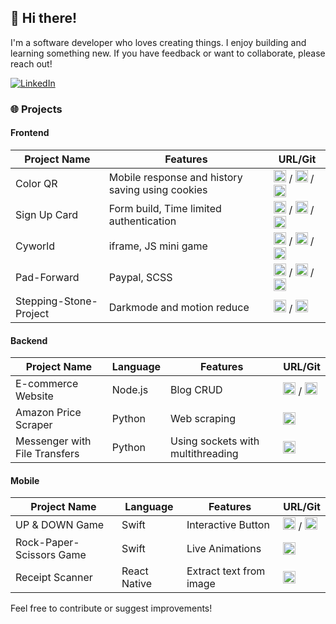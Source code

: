 ## 👋 Hi there!

I'm a software developer who loves creating things. I enjoy building and learning something new. If you have feedback or want to collaborate, please reach out!



[![LinkedIn](https://img.shields.io/badge/LinkedIn-Connect-blue)](https://www.linkedin.com/in/youngsong-us/)

### 🌐 Projects

#### Frontend

| Project Name          | Features                                         | URL/Git                                                                                                                                                                                                                                                                                                                                                                                                                                                                                                                                                                                                                  |
|-----------------------|--------------------------------------------------|--------------------------------------------------------------------------------------------------------------------------------------------------------------------------------------------------------------------------------------------------------------------------------------------------------------------------------------------------------------------------------------------------------------------------------------------------------------------------------------------------------------------------------------------------------------------------------------------------------------------------|
| Color QR              | Mobile response and history saving using cookies | <a href="https://www.figma.com/file/MFw3v4rhBt5kX93pMXWZYP/QR-Code-Generator-WireFrame?type=design&node-id=0%3A1&mode=design&t=YL12dBNLXASgHf0V-1"> <img src="https://skillicons.dev/icons?i=figma&theme=light" alt="Figma" width="20" height="20"></a> / <a href="https://qr-code-generator-94io.onrender.com/"> <img src="https://user-images.githubusercontent.com/25181517/192107854-765620d7-f909-4953-a6da-36e1ef69eea6.png" alt="http" width="20" height="20"></a> / <a href="https://github.com/YoungSong99/Qr-Code-Website"> <img src="https://user-images.githubusercontent.com/25181517/192108374-8da61ba1-99ec-41d7-80b8-fb2f7c0a4948.png" alt="git" width="20" height="20"></a> |
| Sign Up Card          | Form build, Time limited authentication          | <a href="https://www.figma.com/design/257EESYLkgDFWXa1qUfBGL/sign-up-card?node-id=15-70&t=9rSoLJYLDCNhNeEC-1"> <img src="https://skillicons.dev/icons?i=figma&theme=light" alt="Figma" width="20" height="20"></a> / <a href="https://young-signupcard.netlify.app"> <img src="https://user-images.githubusercontent.com/25181517/192107854-765620d7-f909-4953-a6da-36e1ef69eea6.png" alt="http" width="20" height="20"></a> / <a href="https://github.com/YoungSong99/Sign-Up-Card"> <img src="https://user-images.githubusercontent.com/25181517/192108374-8da61ba1-99ec-41d7-80b8-fb2f7c0a4948.png" alt="git" width="20" height="20"></a> |
| Cyworld               | iframe, JS mini game                             | <a href="https://www.figma.com/design/fRNJzIeQ1ZLp0uvqIChE7n/Cyworld?node-id=0-1&t=PqOdQRofb2SDUQNb-1"> <img src="https://skillicons.dev/icons?i=figma&theme=light" alt="Figma" width="20" height="20"></a> / <a href="https://young-cyworld.netlify.app/"> <img src="https://user-images.githubusercontent.com/25181517/192107854-765620d7-f909-4953-a6da-36e1ef69eea6.png" alt="http" width="20" height="20"></a> / <a href="https://github.com/YoungSong99/cyworld"> <img src="https://user-images.githubusercontent.com/25181517/192108374-8da61ba1-99ec-41d7-80b8-fb2f7c0a4948.png" alt="git" width="20" height="20"></a> |
| Pad-Forward               | Paypal, SCSS                                     | <a href="https://www.figma.com/design/hsHL8aHqyX4ylm5rntEmIC/PadFoward?node-id=0-1&t=JmVhXKoiouU1jHd0-1"> <img src="https://skillicons.dev/icons?i=figma&theme=light" alt="Figma" width="20" height="20"></a> / <a href="https://padforward.us/"> <img src="https://user-images.githubusercontent.com/25181517/192107854-765620d7-f909-4953-a6da-36e1ef69eea6.png" alt="http" width="20" height="20"></a> / <a href="https://github.com/The-Powerpuff-Girls-Hackathon/Pad-Forward"> <img src="https://user-images.githubusercontent.com/25181517/192108374-8da61ba1-99ec-41d7-80b8-fb2f7c0a4948.png" alt="git" width="20" height="20"></a> |
| Stepping-Stone-Project | Darkmode and motion reduce                       | <a href="https://stepping-stone.netlify.app/"> <img src="https://user-images.githubusercontent.com/25181517/192107854-765620d7-f909-4953-a6da-36e1ef69eea6.png" alt="http" width="20" height="20"></a> / <a href="https://github.com/YoungSong99/Stepping-Stone-Project"> <img src="https://user-images.githubusercontent.com/25181517/192108374-8da61ba1-99ec-41d7-80b8-fb2f7c0a4948.png" alt="git" width="20" height="20"></a> |

#### Backend

| Project Name         | Language | Features                  | URL/Git                                                                                                                                                                                                                                                                                                                                                                                                                                                                                                                                                                                                                 |
|----------------------|--------|---------------------------|-------------------------------------------------------------------------------------------------------------------------------------------------------------------------------------------------------------------------------------------------------------------------------------------------------------------------------------------------------------------------------------------------------------------------------------------------------------------------------------------------------------------------------------------------------------------------------------------------------------------------|
| E-commerce Website   | Node.js | Blog CRUD                 | <a href="https://youngleehankorean.com/"> <img src="https://user-images.githubusercontent.com/25181517/192107854-765620d7-f909-4953-a6da-36e1ef69eea6.png" alt="http" width="20" height="20"></a> / <a href="https://github.com/YoungLeeHan/YoungleehanKorean"> <img src="https://user-images.githubusercontent.com/25181517/192108374-8da61ba1-99ec-41d7-80b8-fb2f7c0a4948.png" alt="git" width="20" height="20"></a> |
| Amazon Price Scraper | Python | Web scraping              | <a href="https://github.com/YoungSong99/Amazon-Price-Scraper"> <img src="https://user-images.githubusercontent.com/25181517/192108374-8da61ba1-99ec-41d7-80b8-fb2f7c0a4948.png" alt="git" width="20" height="20"></a> |
| Messenger with File Transfers | Python | Using sockets with multithreading | <a href="https://github.com/YoungSong99/Network-Programming"> <img src="https://user-images.githubusercontent.com/25181517/192108374-8da61ba1-99ec-41d7-80b8-fb2f7c0a4948.png" alt="git" width="20" height="20"></a> |

#### Mobile

| Project Name            | Language     | Features                | URL/Git                                                                                                                                                                                                                                                                                                                                                      |
|-------------------------|--------------|-------------------------|--------------------------------------------------------------------------------------------------------------------------------------------------------------------------------------------------------------------------------------------------------------------------------------------------------------------------------------------------------------|
| UP & DOWN Game          | Swift        | Interactive Button      | <a href="https://www.figma.com/design/J62oigvEAXHzt2tD5gasIZ/UpDownGame?node-id=0-1&t=IzpTgHo8x02b91Tw-1"> <img src="https://skillicons.dev/icons?i=figma&theme=light" alt="Figma" width="20" height="20"></a> / <a href="https://github.com/YoungSong99/ios-Mini-Game"> <img src="https://user-images.githubusercontent.com/25181517/192108374-8da61ba1-99ec-41d7-80b8-fb2f7c0a4948.png" alt="git" width="20" height="20"></a> |
| Rock-Paper-Scissors Game | Swift        | Live Animations         | <a href="https://github.com/YoungSong99/ios-Mini-Game"> <img src="https://user-images.githubusercontent.com/25181517/192108374-8da61ba1-99ec-41d7-80b8-fb2f7c0a4948.png" alt="git" width="20" height="20"></a> |
| Receipt Scanner         | React Native | Extract text from image | <a href="https://github.com/YoungSong99/Receipt-Scanner"> <img src="https://user-images.githubusercontent.com/25181517/192108374-8da61ba1-99ec-41d7-80b8-fb2f7c0a4948.png" alt="git" width="20" height="20"></a>                                                                                                                                             |

Feel free to contribute or suggest improvements!
